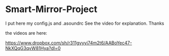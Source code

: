 # Smart-Mirror-Project

I put here my config.js and .asoundrc
See the video for explanation.
Thanks

the videos are here:

https://www.dropbox.com/sh/r311gvyyi74m2t6/AABoYec47-NkXQqG3qvW81Hya?dl=0
